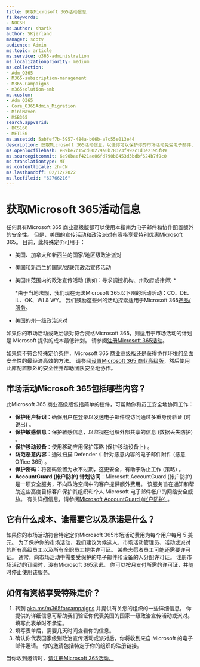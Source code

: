 ```yaml
---
title: 获取Microsoft 365活动信息
f1.keywords:
- NOCSH
ms.author: sharik
author: SKjerland
manager: scotv
audience: Admin
ms.topic: article
ms.service: o365-administration
ms.localizationpriority: medium
ms.collection:
- Adm_O365
- M365-subscription-management
- M365-Campaigns
- m365solution-smb
ms.custom:
- Adm_O365
- Core_O365Admin_Migration
- MiniMaven
- MSB365
search.appverid:
- BCS160
- MET150
ms.assetid: 5abfef7b-5957-484a-b06b-a7c55e013e44
description: 获取Microsoft 365活动信息，以便你可以保护你的市场活动免受电子邮件、数据和通信的网络安全威胁。
ms.openlocfilehash: e89be7c15cd00279a0b78323f992c1d3e2195f89
ms.sourcegitcommit: 6e90baef421ae06fd790b0453d3bdbf624b7f9c0
ms.translationtype: MT
ms.contentlocale: zh-CN
ms.lasthandoff: 02/12/2022
ms.locfileid: "62766216"
---
```

# <a name="get-microsoft-365-for-campaigns"></a>获取Microsoft 365活动信息

任何具有Microsoft 365 商业高级版都可以使用本指南为电子邮件和协作配置额外的安全性。 但是，美国的宣传活动和政治派对有资格享受特别优惠Microsoft 365。 目前，此特殊定价可用于：

- 美国、加拿大和新西兰的国家/地区级政治派对
- 美国和新西兰的国家/或联邦政治宣传活动
- 美国州范围内的政治宣传活动 (例如：寻求调控机构、州政府或律师) *

    *由于当地法规，我们现在无法Microsoft 365以下州的活动活动：CO、DE、IL、OK、WI & WY。 我们鼓励这些州的活动探索适用于Microsoft 365[产品/服务](https://www.office.com/business)。

- 美国的州一级政治派对

如果你的市场活动或政治派对符合资格Microsoft 365，则适用于市场活动的计划是 Microsoft 提供的成本最低计划。 请参阅[注册Microsoft 365活动](m365-campaigns-sign-up.md)。  

如果您不符合特殊定价条件，Microsoft 365 商业高级版还是获得协作环境的全面安全性的最经济高效的方法。 请参阅[设置Microsoft 365 商业高级版](../business/set-up.md?toc=/microsoft-365/campaigns/toc.json&bc=/microsoft-365/campaigns/breadcrumb/toc.json)，然后使用此库配置额外的安全性并帮助团队安全地协作。

## <a name="what-does-microsoft-365-for-campaigns-include"></a>市场活动Microsoft 365包括哪些内容？

此Microsoft 365 商业高级版包括简单的控件，可帮助你和员工安全地协同工作：

- **保护用户标识**：确保用户在登录以发送电子邮件或访问通过多重身份验证 (时说出) 。
- **保护敏感信息**：保护敏感信息，以监视在组织外部共享的信息 (数据丢失防护) 。
- **保护移动设备**：使用移动应用保护策略 (保护移动设备上) 。
- **防范恶意内容**：通过扫描 Defender 中针对恶意内容的电子邮件附件 (恶意Office 365) 。
- **保护密码**：将密码设置为永不过期，这更安全，有助于防止工作 (策略) 。
- **AccountGuard (帐户防护) 计划访问**：Microsoft AccountGuard (帐户防护) 是一项安全服务，不向政治空间中的客户提供额外费用。 该服务旨在通知和帮助这些高度目标客户保护其组织和个人 Microsoft 电子邮件帐户的网络安全威胁。 有关详细信息，请参阅[Microsoft AccountGuard (帐户防护) ](https://www.microsoftaccountguard.com/)。

## <a name="what-does-it-cost-who-needs-it-and-what-is-the-commitment"></a>它有什么成本、谁需要它以及承诺是什么？

如果你的市场活动符合特定定价Microsoft 365市场活动费用为每个用户每月 5 美元。
为了保护你的市场活动，我们建议为候选人、市场活动管理员、活动或派对的所有高级员工以及所有全职员工提供许可证。 某些志愿者员工可能还需要许可证。 通常，向市场活动中需要受保护的电子邮件和设备的人分配许可证。
注册市场活动的订阅时，没有Microsoft 365承诺。 你可以按月支付所需的许可证，并随时停止使用该服务。

## <a name="how-do-i-qualify-for-special-pricing"></a>如何有资格享受特殊定价？

1. 转到 [aka.ms/m365forcampaigns](https://aka.ms/m365forcampaigns/) 并提供有关您的组织的一些详细信息。 你提供的详细信息可帮助我们验证你代表美国的国家一级政治宣传活动或派对。 填写此表单时不承诺。
2. 填写表单后，需要几天时间查看你的信息。
3. 确认你代表国家级别政治宣传活动或派对后，你将收到来自 Microsoft 的电子邮件邀请。 你的邀请包括特定于你的组织的注册链接。

当你收到邀请时，[请注册Microsoft 365活动。](m365-campaigns-sign-up.md)
